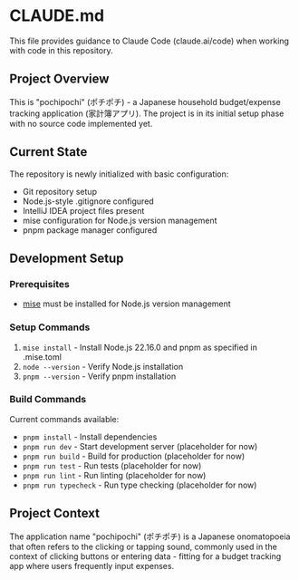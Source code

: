 # CLAUDE.md

This file provides guidance to Claude Code (claude.ai/code) when working with code in this repository.

## Project Overview

This is "pochipochi" (ポチポチ) - a Japanese household budget/expense tracking application (家計簿アプリ). The project is in its initial setup phase with no source code implemented yet.

## Current State

The repository is newly initialized with basic configuration:
- Git repository setup 
- Node.js-style .gitignore configured
- IntelliJ IDEA project files present
- mise configuration for Node.js version management
- pnpm package manager configured

## Development Setup

### Prerequisites
- [mise](https://mise.jdx.dev/) must be installed for Node.js version management

### Setup Commands
1. `mise install` - Install Node.js 22.16.0 and pnpm as specified in .mise.toml
2. `node --version` - Verify Node.js installation
3. `pnpm --version` - Verify pnpm installation

### Build Commands
Current commands available:

- `pnpm install` - Install dependencies
- `pnpm run dev` - Start development server (placeholder for now)
- `pnpm run build` - Build for production (placeholder for now)
- `pnpm run test` - Run tests (placeholder for now)
- `pnpm run lint` - Run linting (placeholder for now)
- `pnpm run typecheck` - Run type checking (placeholder for now)

## Project Context

The application name "pochipochi" (ポチポチ) is a Japanese onomatopoeia that often refers to the clicking or tapping sound, commonly used in the context of clicking buttons or entering data - fitting for a budget tracking app where users frequently input expenses.